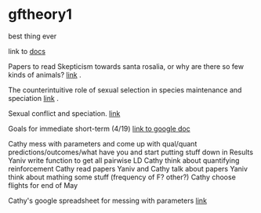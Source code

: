 # gftheory1
best thing ever

link to [docs](https://docs.google.com/document/d/18pdw5CttDYdg0V2INHVagD7uho_z5mFYnUFtDHbsCYY/edit)

Papers to read 
Skepticism towards santa rosalia, or why are there so few kinds of animals? [link](https://wp.biota.utoronto.ca/theseedsofscience/files/2015/05/Felsenstein-1981.pdf) . 

The counterintuitive role of sexual selection in species maintenance and speciation [link](https://www.pnas.org/content/111/22/8113) . 

Sexual conflict and speciation. [link](https://www.ncbi.nlm.nih.gov/pubmed/9533125)

Goals for immediate short-term (4/19) [link to google doc](https://docs.google.com/document/d/1c7v50N8wgPZeUhGdkkWxScgXnPjqjDlDxqpt6fnb2kA/edit) 

Cathy mess with parameters and come up with qual/quant predictions/outcomes/what have you
	and start putting stuff down in Results
Yaniv write function to get all pairwise LD
Cathy think about quantifying reinforcement
Cathy read papers
Yaniv and Cathy talk about papers
Yaniv think about mathing some stuff (frequency of F? other?)
Cathy choose flights for end of May

Cathy's google spreadsheet for messing with parameters [link](https://docs.google.com/spreadsheets/d/14gh12Of1F_VeX10QlTgATpllZXAV0Zi9Xzffgasj_cM/edit?usp=sharing)
